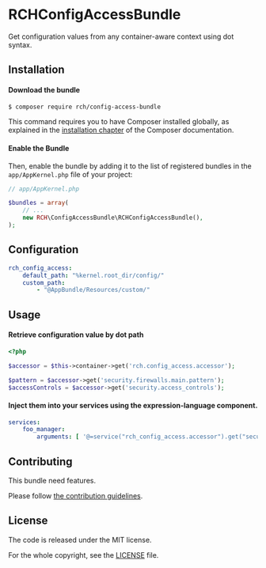 RCHConfigAccessBundle
=====================

Get configuration values from any container-aware context using dot syntax.

Installation
------------

#### Download the bundle

```bash
$ composer require rch/config-access-bundle
```

This command requires you to have Composer installed globally, as explained
in the [installation chapter](https://getcomposer.org/doc/00-intro.md)
of the Composer documentation.

#### Enable the Bundle

Then, enable the bundle by adding it to the list of registered bundles
in the `app/AppKernel.php` file of your project:

```php
// app/AppKernel.php

$bundles = array(
    // ...
    new RCH\ConfigAccessBundle\RCHConfigAccessBundle(),
);
```

Configuration
--------------

```yaml
rch_config_access:
    default_path: "%kernel.root_dir/config/"
    custom_path:
        - "@AppBundle/Resources/custom/"
```

Usage
-----

#### Retrieve configuration value by dot path

```php
<?php

$accessor = $this->container->get('rch.config_access.accessor');

$pattern = $accessor->get('security.firewalls.main.pattern');
$accessControls = $accessor->get('security.access_controls');

```

#### Inject them into your services using the expression-language component.

```yaml
services:
    foo_manager:
        arguments: [ '@=service("rch_config_access.accessor").get("security.firewalls.main.pattern")' ]`
```

Contributing
------------

This bundle need features.

Please follow [the contribution guidelines](CONTRIBUTING.md).

License
-------

The code is released under the MIT license.

For the whole copyright, see the [LICENSE](LICENSE) file.
